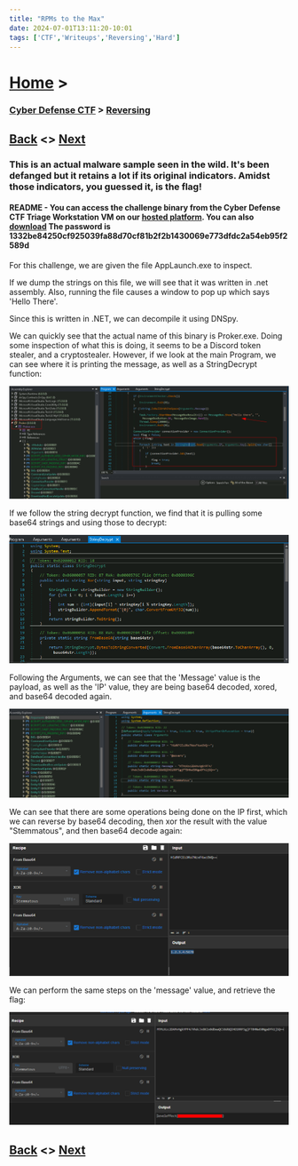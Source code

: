 ```yaml
---
title: "RPMs to the Max"
date: 2024-07-01T13:11:20-10:01
tags: ['CTF','Writeups','Reversing','Hard']
---
```



# [Home](https://jjolley91.github.io/blog/) >

###  [Cyber Defense CTF](https://jjolley91.github.io/blog/level_effect_cyber_defense_ctf_2024/) >  [Reversing](https://jjolley91.github.io/blog/level_effect_cyber_defense_ctf_2024/Reversing/)

## [Back](https://jjolley91.github.io/blog/level_effect_cyber_defense_ctf_2024/Reversing/shortcut)  <> [Next](https://jjolley91.github.io/blog/level_effect_cyber_defense_ctf_2024/Reversing/mangled)

### This is an actual malware sample seen in the wild. It's been defanged but it retains a lot if its original indicators. Amidst those indicators, you guessed it, is the flag!

####  README - You can access the challenge binary from the Cyber Defense CTF Triage Workstation VM on our [hosted platform](https://training.leveleffect.com/courses/f4a9466f-edb0-42ff-bb0e-a95af2b05de5). You can also [download](https://github.com/Level-Effect/CyberDefenseCTF-Public/raw/main/Challenges/2024/Mangled/packed-flag.zip) The password is 1332be84250cf925039fa88d70cf81b2f2b1430069e773dfdc2a54eb95f2589d

For this challenge, we are given the file AppLaunch.exe to inspect.

If we dump the strings on this file, we will see that it was written in .net assembly. Also, running the file causes a window to pop up which says 'Hello There'.

Since this is written in .NET, we can decompile it using DNSpy. 

We can quickly see that the actual name of this binary is Proker.exe.
Doing some inspection of what this is doing, it seems to be a Discord token stealer, and a cryptostealer. However, if we look at the main Program, we can see where it is printing the message, as well as a StringDecrypt function:

![rpms_main](https://github.com/jjolley91/blog/blob/main/static/le_ctf_24/rpms_main.png?raw=true)

If we follow the string decrypt function, we find that it is pulling some base64 strings and using those to decrypt:

![rpms_decrypt_function](https://github.com/jjolley91/blog/blob/main/static/le_ctf_24/rpms_decrypt_function.png?raw=true)

Following the Arguments, we can see that the 'Message' value is the payload, as well as the 'IP' value, they are being base64 decoded, xored, and base64 decoded again.

![rpms_strings](https://github.com/jjolley91/blog/blob/main/static/le_ctf_24/rpms_strings.png?raw=true)


We can see that there are some operations being done on the IP first, which we can reverse by base64 decoding, then xor the result with the value "Stemmatous", and then base64 decode again:

![rpms_ip](https://github.com/jjolley91/blog/blob/main/static/le_ctf_24/rpms_ip.png?raw=true)

We can perform the same steps on the 'message' value, and retrieve the flag:

![rpms_flag](https://github.com/jjolley91/blog/blob/main/static/le_ctf_24/rpms_flag.png?raw=true)


## [Back](https://jjolley91.github.io/blog/level_effect_cyber_defense_ctf_2024/Reversing/shortcut)  <> [Next](https://jjolley91.github.io/blog/level_effect_cyber_defense_ctf_2024/Reversing/mangled)
